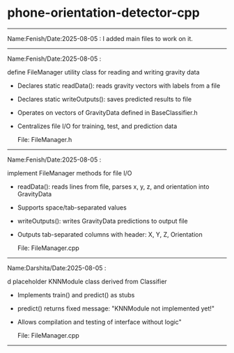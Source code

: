 # phone-orientation-detector-cpp

-----------------------------------------------------------------------------------------------------------------------------------------------------------------------------------

Name:Fenish/Date:2025-08-05 : I added main files to work on it.

-----------------------------------------------------------------------------------------------------------------------------------------------------------------------------------

Name:Fenish/Date:2025-08-05 :


define FileManager utility class for reading and writing gravity data

- Declares static readData(): reads gravity vectors with labels from a file
- Declares static writeOutputs(): saves predicted results to file
- Operates on vectors of GravityData defined in BaseClassifier.h
- Centralizes file I/O for training, test, and prediction data

  File: FileManager.h
  
-----------------------------------------------------------------------------------------------------------------------------------------------------------------------------------

 Name:Fenish/Date:2025-08-05 :

implement FileManager methods for file I/O

- readData(): reads lines from file, parses x, y, z, and orientation into GravityData
- Supports space/tab-separated values
- writeOutputs(): writes GravityData predictions to output file
- Outputs tab-separated columns with header: X, Y, Z, Orientation

  File: FileManager.cpp
-----------------------------------------------------------------------------------------------------------------------------------------------------------------------------------

 Name:Darshita/Date:2025-08-05 :

 d placeholder KNNModule class derived from Classifier

- Implements train() and predict() as stubs
- predict() returns fixed message: \"KNNModule not implemented yet!\"
- Allows compilation and testing of interface without logic"

  File: FileManager.cpp
-----------------------------------------------------------------------------------------------------------------------------------------------------------------------------------
